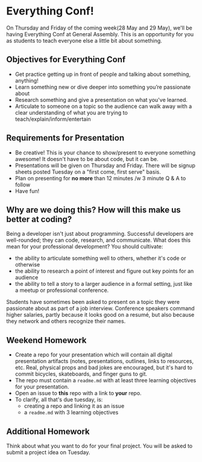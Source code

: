 # Everything Conf!

On Thursday and Friday of the coming week(28 May and 29 May), we'll be having Everything Conf at General Assembly. This is an opportunity for you as students to teach everyone else a little bit about something.

## Objectives for Everything Conf
- Get practice getting up in front of people and talking about something, anything!
- Learn something new or dive deeper into something you’re passionate about
- Research something and give a presentation on what you've learned.
- Articulate to someone on a topic so the audience can walk away with a clear understanding of what you are trying to teach/explain/inform/entertain

## Requirements for Presentation
- Be creative! This is your chance to show/present to everyone something awesome! It doesn't have to be about code, but it can be.
- Presentations will be given on Thursday and Friday. There will be signup sheets posted Tuesday on a "first come, first serve" basis.
- Plan on presenting for **no more** than 12 minutes /w 3 minute Q & A to follow
- Have fun!

## Why are we doing this? How will this make us better at coding?
Being a developer isn't just about programming. Successful developers are well-rounded; they can code, research, and communicate. What does this mean for your professional development? You should cultivate:
  - the ability to articulate something well to others, whether it's code or otherwise
  - the ability to research a point of interest and figure out key points for an audience
  - the ability to tell a story to a larger audience in a formal setting, just like a meetup or professional conference.

Students have sometimes been asked to present on a topic they were passionate about as part of a job interview. Conference speakers command higher salaries, partly because it looks good on a resumé, but also because they network and others recognize their names.

## Weekend Homework
- Create a repo for your presentation which will contain all digital presentation artifacts (notes, presentations, outlines, links to resources, etc. Real, physical props and bad jokes are encouraged, but it's hard to commit bicycles, skateboards, and finger guns to git.
- The repo must contain a `readme.md` with at least three learning objectives for your presentation.
- Open an issue to **this** repo with a link to **your** repo.
- To clarify, all that's due tuesday, is:
  - creating a repo and linking it as an issue
  - a `readme.md` with 3 learning objectives

## Additional Homework
Think about what you want to do for your final project. You will be asked to submit a project idea on Tuesday.
